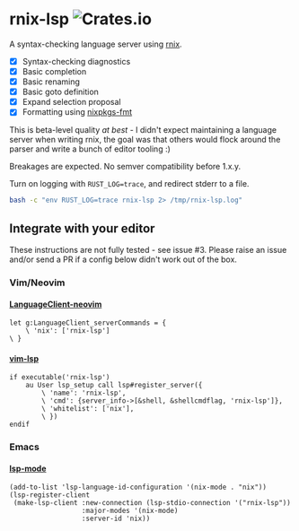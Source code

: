 # rnix-lsp ![Crates.io](https://img.shields.io/crates/v/rnix-lsp)

A syntax-checking language server using
[rnix](https://github.com/nix-community/rnix-parser).

- [x] Syntax-checking diagnostics
- [x] Basic completion
- [x] Basic renaming
- [x] Basic goto definition
- [x] Expand selection proposal
- [x] Formatting using [nixpkgs-fmt](https://github.com/nix-community/nixpkgs-fmt)

This is beta-level quality *at best* - I didn't expect maintaining a
language server when writing rnix, the goal was that others would
flock around the parser and write a bunch of editor tooling :)

Breakages are expected. No semver compatibility before 1.x.y.

Turn on logging with `RUST_LOG=trace`, and redirect stderr to a file.

```sh
bash -c "env RUST_LOG=trace rnix-lsp 2> /tmp/rnix-lsp.log"
```

## Integrate with your editor

These instructions are not fully tested - see issue #3. Please raise
an issue and/or send a PR if a config below didn't work out of the box.

### Vim/Neovim

#### [LanguageClient-neovim](https://github.com/autozimu/LanguageClient-neovim)

```vim
let g:LanguageClient_serverCommands = {
    \ 'nix': ['rnix-lsp']
\ }
```

#### [vim-lsp](https://github.com/prabirshrestha/vim-lsp)

```vim
if executable('rnix-lsp')
    au User lsp_setup call lsp#register_server({
        \ 'name': 'rnix-lsp',
        \ 'cmd': {server_info->[&shell, &shellcmdflag, 'rnix-lsp']},
        \ 'whitelist': ['nix'],
        \ })
endif
```

### Emacs

#### [lsp-mode](https://github.com/emacs-lsp/lsp-mode)

```elisp
(add-to-list 'lsp-language-id-configuration '(nix-mode . "nix"))
(lsp-register-client
 (make-lsp-client :new-connection (lsp-stdio-connection '("rnix-lsp"))
                  :major-modes '(nix-mode)
                  :server-id 'nix))
```
